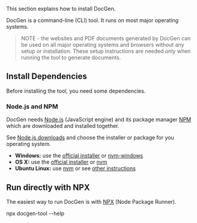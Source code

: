 ﻿This section explains how to install DocGen.

DocGen is a command-line (CLI) tool. It runs on most major operating systems.

> NOTE - the websites and PDF documents generated by DocGen can be used on all major operating systems and browsers
without any setup or installation. These setup instructions are needed only when running the tool to generate documents.

## Install Dependencies

Before installing the tool, you need some dependencies.

### Node.js and NPM

DocGen needs [Node.js](https://nodejs.org) (JavaScript engine) and its package manager [NPM](https://www.npmjs.com/)
which are downloaded and installed together.

See [Node.js downloads](https://nodejs.org/en/download) and choose the installer or package for you operating system.

- **Windows:** use the [official installer](https://nodejs.org/en/download) or [nvm-windows](https://github.com/coreybutler/nvm-windows)
- **OS X:** use the [official installer](https://nodejs.org/en/download) or [nvm](https://github.com/nvm-sh/nvm)
- **Ubuntu Linux:** use [nvm](https://github.com/nvm-sh/nvm) or see [other instructions](https://www.digitalocean.com/community/tutorials/how-to-install-node-js-on-ubuntu-22-04)

## Run directly with NPX

The easiest way to run DocGen is with [NPX](https://www.npmjs.com/package/npx) (Node Package Runner).

  npx docgen-tool --help
